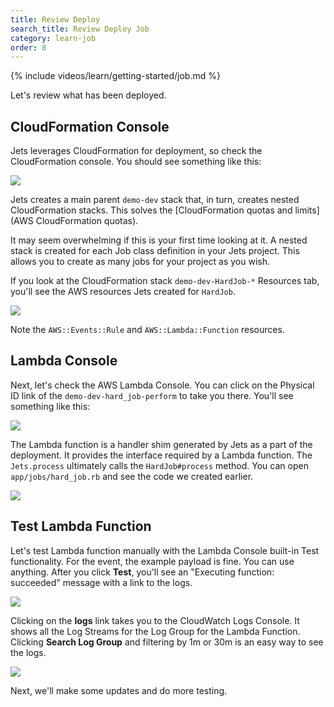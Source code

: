 ```yaml
---
title: Review Deploy
search_title: Review Deploy Job
category: learn-job
order: 8
---
```


{% include videos/learn/getting-started/job.md %}

Let's review what has been deployed.

## CloudFormation Console

Jets leverages CloudFormation for deployment, so check the CloudFormation console. You should see something like this:

![](https://img.boltops.com/tools/jets/learn/job/review-deploy-cloudformation-console.png)

Jets creates a main parent `demo-dev` stack that, in turn, creates nested CloudFormation stacks. This solves the [CloudFormation quotas and limits](AWS CloudFormation quotas).

It may seem overwhelming if this is your first time looking at it. A nested stack is created for each Job class definition in your Jets project. This allows you to create as many jobs for your project as you wish.

If you look at the CloudFormation stack `demo-dev-HardJob-*` Resources tab, you'll see the AWS resources Jets created for `HardJob`.

![](https://img.boltops.com/tools/jets/learn/job/review-deploy-cloudformation-resources.png)

Note the `AWS::Events::Rule` and `AWS::Lambda::Function` resources.

## Lambda Console

Next, let's check the AWS Lambda Console. You can click on the Physical ID link of the `demo-dev-hard_job-perform` to take you there. You'll see something like this:

![](https://img.boltops.com/tools/jets/learn/job/review-deploy-lambda-handler.png)

The Lambda function is a handler shim generated by Jets as a part of the deployment. It provides the interface required by a Lambda function. The `Jets.process` ultimately calls the `HardJob#process` method. You can open `app/jobs/hard_job.rb` and see the code we created earlier.

![](https://img.boltops.com/tools/jets/learn/job/review-deploy-lambda-function.png)

## Test Lambda Function

Let's test Lambda function manually with the Lambda Console built-in Test functionality. For the event, the example payload is fine. You can use anything. After you click **Test**, you'll see an "Executing function: succeeded" message with a link to the logs.

![](https://img.boltops.com/tools/jets/learn/job/review-deploy-lambda-test.png)

Clicking on the **logs** link takes you to the CloudWatch Logs Console. It shows all the Log Streams for the Log Group for the Lambda Function. Clicking **Search Log Group** and filtering by 1m or 30m is an easy way to see the logs.

![](https://img.boltops.com/tools/jets/learn/job/review-deploy-lambda-test-logs.png)

Next, we'll make some updates and do more testing.
